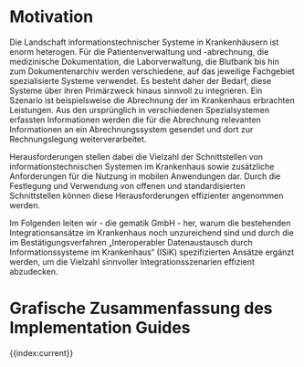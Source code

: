 # Motivation

Die Landschaft informationstechnischer Systeme in Krankenhäusern ist enorm heterogen. Für die Patientenverwaltung und -abrechnung, die medizinische Dokumentation, die Laborverwaltung, die Blutbank bis hin zum Dokumentenarchiv werden verschiedene, auf das jeweilige Fachgebiet spezialisierte Systeme verwendet. Es besteht daher der Bedarf, diese Systeme über ihren Primärzweck hinaus sinnvoll zu integrieren. Ein Szenario ist beispielsweise die Abrechnung der im Krankenhaus erbrachten Leistungen. Aus den ursprünglich in verschiedenen Spezialsystemen erfassten Informationen werden die für die Abrechnung relevanten Informationen an ein Abrechnungssystem gesendet und dort zur Rechnungslegung weiterverarbeitet.

Herausforderungen stellen dabei die Vielzahl der Schnittstellen von informationstechnischen Systemen im Krankenhaus sowie zusätzliche Anforderungen für die Nutzung in mobilen Anwendungen dar. Durch die Festlegung und Verwendung von offenen und standardisierten Schnittstellen können diese Herausforderungen effizienter angenommen werden. 

Im Folgenden leiten wir - die gematik GmbH - her, warum die bestehenden Integrationsansätze im Krankenhaus noch unzureichend sind und durch die im Bestätigungsverfahren „Interoperabler Datenaustausch durch Informationssysteme im Krankenhaus“ (ISiK) spezifizierten Ansätze ergänzt werden, um die Vielzahl sinnvoller Integrationsszenarien effizient abzudecken.

# Grafische Zusammenfassung des Implementation Guides

{{index:current}}